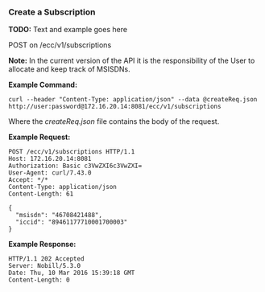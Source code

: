 ### Create a Subscription

__TODO:__ Text and example goes here

POST on /ecc/v1/subscriptions

__Note:__ In the current version of the API it is the responsibility of the User to allocate and keep track of MSISDNs. 

__Example Command:__
```
curl --header "Content-Type: application/json" --data @createReq.json http://user:password@172.16.20.14:8081/ecc/v1/subscriptions
```
Where the _createReq.json_ file contains the body of the request.

__Example Request:__
```
POST /ecc/v1/subscriptions HTTP/1.1
Host: 172.16.20.14:8081
Authorization: Basic c3VwZXI6c3VwZXI=
User-Agent: curl/7.43.0
Accept: */*
Content-Type: application/json
Content-Length: 61

{
  "msisdn": "46708421488",
  "iccid": "89461177710001700003"
}
```

__Example Response:__
```
HTTP/1.1 202 Accepted
Server: Nobill/5.3.0
Date: Thu, 10 Mar 2016 15:39:18 GMT
Content-Length: 0
```

